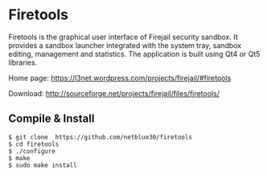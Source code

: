 # Firetools

Firetools is the graphical user interface of Firejail security sandbox. It provides a sandbox launcher 
integrated with the system tray, sandbox editing, management and statistics. The application is built 
using Qt4 or Qt5 libraries.

Home page: https://l3net.wordpress.com/projects/firejail/#firetools

Download: http://sourceforge.net/projects/firejail/files/firetools/

## Compile & Install

`````
$ git clone  https://github.com/netblue30/firetools
$ cd firetools
$ ./configure
$ make
$ sudo make install
`````


